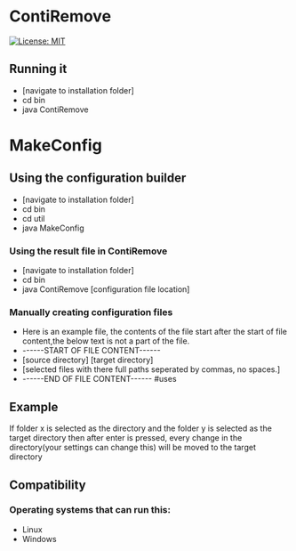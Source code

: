 # ContiRemove
[![License: MIT](https://img.shields.io/badge/License-MIT-yellow.svg)](https://opensource.org/licenses/MIT)
## Running it
* [navigate to installation folder]
* cd bin
* java ContiRemove
# MakeConfig
## Using the configuration builder
* [navigate to installation folder]
* cd bin
* cd util
* java MakeConfig
### Using the result file in ContiRemove
* [navigate to installation folder]
* cd bin
* java ContiRemove [configuration file location]
### Manually creating configuration files
* Here is an example file, the contents of the file start after the start of file content,the below text is not a part of the file.
* ------START OF FILE CONTENT------
* [source directory] [target directory]
* [selected files with there full paths seperated by commas, no spaces.]
* ------END OF FILE CONTENT------
#uses
## Example
 If folder x is selected as the directory and the folder y is selected as the target directory then after enter is pressed, every change in the directory(your settings can change this) will be moved to the target directory
## Compatibility
### Operating systems that can run this:
* Linux
* Windows
